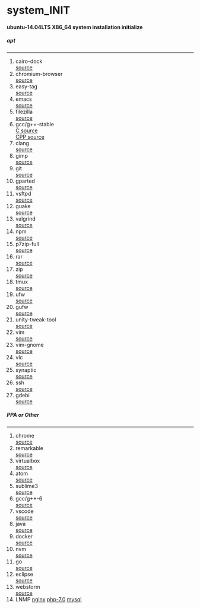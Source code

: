 # system_INIT
#### ubuntu-14.04LTS X86_64 system installation initialize
##### apt
***
1. cairo-dock  
  [source](https://launchpad.net/ubuntu/xenial/amd64/cairo-dock)
2. chromium-browser  
  [source](https://launchpad.net/ubuntu/xenial/amd64/chromium-browser)
3. easy-tag  
  [source](https://launchpad.net/ubuntu/xenial/amd64/easytag)
4. emacs  
  [source](https://launchpad.net/ubuntu/xenial/amd64/emacs)
5. filezilla  
  [source](https://launchpad.net/ubuntu/xenial/amd64/filezilla)
6. gcc/g++-stable  
  [C   source](https://launchpad.net/ubuntu/xenial/amd64/gcc)  
  [CPP source](https://launchpad.net/ubuntu/xenial/amd64/g++)
7. clang  
  [source](https://launchpad.net/ubuntu/xenial/amd64/clang)
8. gimp  
  [source](https://launchpad.net/ubuntu/xenial/amd64/gimp)
9. git  
  [source](https://launchpad.net/ubuntu/xenial/amd64/git)
10. gparted  
  [source](https://launchpad.net/ubuntu/xenial/amd64/gparted)
11. vsftpd  
  [source](https://launchpad.net/ubuntu/xenial/amd64/vsftpd)
12. guake  
  [source](https://launchpad.net/ubuntu/xenial/amd64/guake)
13. valgrind  
  [source](https://launchpad.net/ubuntu/xenial/amd64/valgrind)
14. npm  
  [source](https://launchpad.net/ubuntu/xenial/amd64/npm)
15. p7zip-full  
  [source](https://launchpad.net/ubuntu/xenial/amd64/p7zip)
16. rar  
  [source](https://launchpad.net/ubuntu/xenial/amd64/rar)
17. zip  
  [source](https://launchpad.net/ubuntu/xenial/amd64/zip)
18. tmux  
  [source](https://launchpad.net/ubuntu/xenial/amd64/tmux)
19. ufw  
  [source](https://launchpad.net/ubuntu/xenial/amd64/ufw)
20. gufw  
  [source](https://launchpad.net/ubuntu/xenial/amd64/gufw)
21. unity-tweak-tool  
  [source](https://launchpad.net/ubuntu/xenial/amd64/unity-tweak-tool)
22. vim  
  [source](https://launchpad.net/ubuntu/xenial/amd64/vim)
23. vim-gnome  
  [source](https://launchpad.net/ubuntu/xenial/amd64/vim-gnome)
24. vlc  
  [source](https://launchpad.net/ubuntu/xenial/amd64/vlc)
25. synaptic  
  [source](https://launchpad.net/ubuntu/xenial/amd64/synaptic)
26. ssh  
  [source](https://launchpad.net/ubuntu/xenial/amd64/openssh-server)
27. gdebi  
  [source](https://launchpad.net/ubuntu/xenial/amd64/gdebi)

##### PPA or Other
***
1. chrome  
  [source](https://www.google.com.tw/chrome/browser/desktop/)
2. remarkable  
  [source](https://remarkableapp.github.io)
3. virtualbox  
  [source](https://www.virtualbox.org/wiki/Linux_Downloads)
4. atom  
  [source](https://launchpad.net/~webupd8team/+archive/ubuntu/atom)
5. sublime3  
  [source](https://launchpad.net/~webupd8team/+archive/ubuntu/sublime-text-3)
6. gcc/g++-6  
  [source](https://launchpad.net/~ubuntu-toolchain-r/+archive/ubuntu/test)
7. vscode  
  [source](https://code.visualstudio.com/Download)
8. java  
  [source](https://launchpad.net/~webupd8team/+archive/ubuntu/java)
9. docker  
  [source](https://get.docker.com/)
10. nvm  
  [source](https://github.com/creationix/nvm)	
11. go  
  [source](https://launchpad.net/~ubuntu-lxc/+archive/ubuntu/lxd-stable)
12. eclipse  
  [source](https://www.eclipse.org/downloads/eclipse-packages/)
13. webstorm  
  [source](https://www.jetbrains.com/webstorm/download)
14. LNMP
  [nginx](https://www.nginx.com/resources/wiki/start/topics/tutorials/install/)
  [php-7.0](http://php.net/downloads.php)
  [mysql](https://www.mysql.com/downloads/)